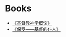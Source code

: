 # Books

- [《基督教神学概论》](https://ganlanyuan.github.io/Books/Manual%20of%20Christian%20Doctrine%20-%20Louis%20Berkhof/)   
- [《保罗——基督的仆人》](https://ganlanyuan.github.io/Books/Paul%20-%20A%20Servant%20of%20Jesus%20Christ%20-%20F.B.Meyer/)  